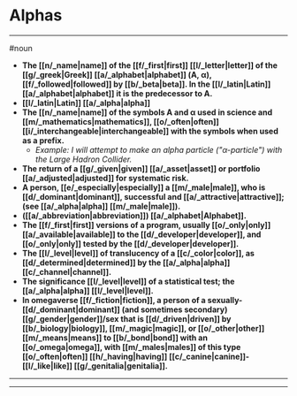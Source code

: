 # Alphas
---
#noun
- **The [[n/_name|name]] of the [[f/_first|first]] [[l/_letter|letter]] of the [[g/_greek|Greek]] [[a/_alphabet|alphabet]] (Α,  α), [[f/_followed|followed]] by [[b/_beta|beta]]. In the [[l/_latin|Latin]] [[a/_alphabet|alphabet]] it is the predecessor to A.**
- **[[l/_latin|Latin]] [[a/_alpha|alpha]]**
- **The [[n/_name|name]] of the symbols Α and α used in science and [[m/_mathematics|mathematics]], [[o/_often|often]] [[i/_interchangeable|interchangeable]] with the symbols when used as a prefix.**
	- _Example: I will attempt to make an alpha particle ("α-particle") with the Large Hadron Collider._
- **The return of a [[g/_given|given]] [[a/_asset|asset]] or portfolio [[a/_adjusted|adjusted]] for systematic risk.**
- **A person, [[e/_especially|especially]] a [[m/_male|male]], who is [[d/_dominant|dominant]], successful and [[a/_attractive|attractive]]; (see [[a/_alpha|alpha]] [[m/_male|male]]).**
- **([[a/_abbreviation|abbreviation]]) [[a/_alphabet|Alphabet]].**
- **The [[f/_first|first]] versions of a program, usually [[o/_only|only]] [[a/_available|available]] to the [[d/_developer|developer]], and [[o/_only|only]] tested by the [[d/_developer|developer]].**
- **The [[l/_level|level]] of translucency of a [[c/_color|color]], as [[d/_determined|determined]] by the [[a/_alpha|alpha]] [[c/_channel|channel]].**
- **The significance [[l/_level|level]] of a statistical test; the [[a/_alpha|alpha]] [[l/_level|level]].**
- **In omegaverse [[f/_fiction|fiction]], a person of a sexually-[[d/_dominant|dominant]] (and sometimes secondary) [[g/_gender|gender]]/sex that is [[d/_driven|driven]] by [[b/_biology|biology]], [[m/_magic|magic]], or [[o/_other|other]] [[m/_means|means]] to [[b/_bond|bond]] with an [[o/_omega|omega]], with [[m/_males|males]] of this type [[o/_often|often]] [[h/_having|having]] [[c/_canine|canine]]-[[l/_like|like]] [[g/_genitalia|genitalia]].**
---
---
